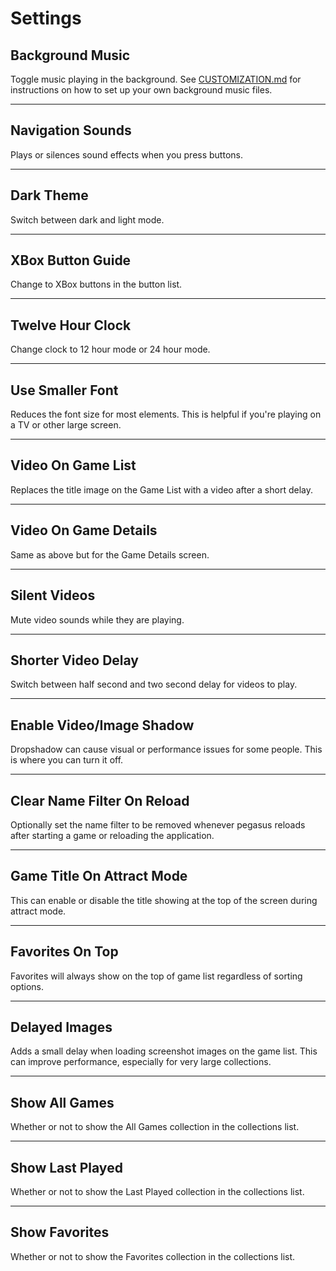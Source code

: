 # Settings

## Background Music
Toggle music playing in the background. See [CUSTOMIZATION.md](CUSTOMIZATION.md) for instructions on how to set up your own background music files.

---

## Navigation Sounds
Plays or silences sound effects when you press buttons.

---

## Dark Theme
Switch between dark and light mode.

---

## XBox Button Guide
Change to XBox buttons in the button list.

---

## Twelve Hour Clock
Change clock to 12 hour mode or 24 hour mode.

---

## Use Smaller Font
Reduces the font size for most elements. This is helpful if you're playing on a TV or other large screen.

---

## Video On Game List
Replaces the title image on the Game List with a video after a short delay.

---

## Video On Game Details
Same as above but for the Game Details screen.

---

## Silent Videos
Mute video sounds while they are playing.

---

## Shorter Video Delay
Switch between half second and two second delay for videos to play.

---

## Enable Video/Image Shadow
Dropshadow can cause visual or performance issues for some people. This is where you can turn it off.

---

## Clear Name Filter On Reload
Optionally set the name filter to be removed whenever pegasus reloads after starting a game or reloading the application.

---

## Game Title On Attract Mode
This can enable or disable the title showing at the top of the screen during attract mode.

---

## Favorites On Top
Favorites will always show on the top of game list regardless of sorting options.

---

## Delayed Images
Adds a small delay when loading screenshot images on the game list. This can improve performance, especially for very large collections.

---

## Show All Games
Whether or not to show the All Games collection in the collections list.

---

## Show Last Played
Whether or not to show the Last Played collection in the collections list.

---

## Show Favorites
Whether or not to show the Favorites collection in the collections list.